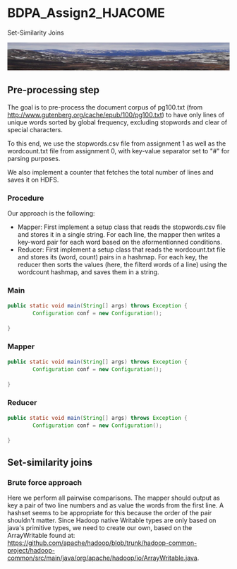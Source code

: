 # BDPA_Assign2_HJACOME
Set-Similarity Joins

![hello.jpg](figures/test.jpg)


## Pre-processing step
The goal is to pre-process the document corpus of pg100.txt (from http://www.gutenberg.org/cache/epub/100/pg100.txt) to have only lines of unique words sorted by global frequency, excluding stopwords and clear of special characters.

To this end, we use the stopwords.csv file from assignment 1 as well as the wordcount.txt file from assignment 0, with key-value separator set to "#" for parsing purposes.

We also implement a counter that fetches the total number of lines and saves it on HDFS.

### Procedure
Our approach is the following:
- Mapper: First implement a setup class that reads the stopwords.csv file and stores it in a single string. For each line, the mapper then writes a key-word pair for each word based on the aformentionned conditions.
- Reducer: First implement a setup class that reads the wordcount.txt file and stores its (word, count) pairs in a hashmap. For each key, the reducer then sorts the values (here, the filterd words of a line) using the wordcount hashmap, and saves them in a string.

### Main
```java
public static void main(String[] args) throws Exception {
		Configuration conf = new Configuration();

}
```

### Mapper
```java
public static void main(String[] args) throws Exception {
		Configuration conf = new Configuration();

}
```
### Reducer
```java
public static void main(String[] args) throws Exception {
		Configuration conf = new Configuration();

}
```
## Set-similarity joins

### Brute force approach
Here we perform all pairwise comparisons. The mapper should output as key a pair of two line numbers and as value the words from the first line. A hashset seems to be appropriate for this because the order of the pair shouldn't matter.
Since Hadoop native Writable types are only based on java's primitive types, we need to create our own, based on the ArrayWritable found at:
https://github.com/apache/hadoop/blob/trunk/hadoop-common-project/hadoop-common/src/main/java/org/apache/hadoop/io/ArrayWritable.java.
